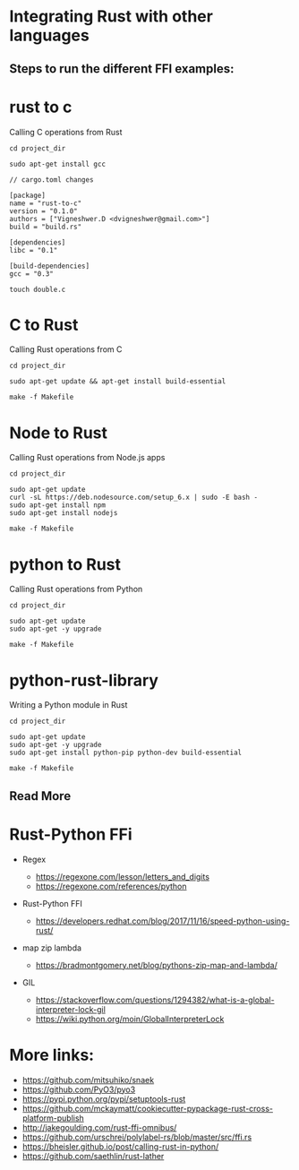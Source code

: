 
# Integrating Rust with other languages

## Steps to run the different FFI examples:

rust to c
=========

Calling C operations from Rust

~~~~
cd project_dir

sudo apt-get install gcc

// cargo.toml changes

[package]
name = "rust-to-c"
version = "0.1.0"
authors = ["Vigneshwer.D <dvigneshwer@gmail.com>"]
build = "build.rs"

[dependencies]
libc = "0.1"

[build-dependencies]
gcc = "0.3"

touch double.c
~~~~

C to Rust
=========

Calling Rust operations from C

~~~~
cd project_dir

sudo apt-get update && apt-get install build-essential

make -f Makefile
~~~~

Node to Rust
============

Calling Rust operations from Node.js apps

~~~~
cd project_dir

sudo apt-get update 
curl -sL https://deb.nodesource.com/setup_6.x | sudo -E bash -
sudo apt-get install npm
sudo apt-get install nodejs

make -f Makefile
~~~~

python to Rust
==============

Calling Rust operations from Python

~~~~
cd project_dir

sudo apt-get update
sudo apt-get -y upgrade

make -f Makefile
~~~~

python-rust-library
===================

Writing a Python module in Rust

~~~~
cd project_dir

sudo apt-get update
sudo apt-get -y upgrade
sudo apt-get install python-pip python-dev build-essential

make -f Makefile
~~~~

## Read More

Rust-Python FFi 
===============

* Regex
	* https://regexone.com/lesson/letters_and_digits
	* https://regexone.com/references/python

* Rust-Python FFI 
	* https://developers.redhat.com/blog/2017/11/16/speed-python-using-rust/

* map zip lambda
	* https://bradmontgomery.net/blog/pythons-zip-map-and-lambda/

* GIL
	* https://stackoverflow.com/questions/1294382/what-is-a-global-interpreter-lock-gil
	* https://wiki.python.org/moin/GlobalInterpreterLock

More links:
===========

* https://github.com/mitsuhiko/snaek
* https://github.com/PyO3/pyo3
* https://pypi.python.org/pypi/setuptools-rust
* https://github.com/mckaymatt/cookiecutter-pypackage-rust-cross-platform-publish
* http://jakegoulding.com/rust-ffi-omnibus/
* https://github.com/urschrei/polylabel-rs/blob/master/src/ffi.rs
* https://bheisler.github.io/post/calling-rust-in-python/
* https://github.com/saethlin/rust-lather